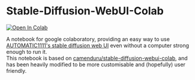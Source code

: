 # Stable-Diffusion-WebUI-Colab
[![Open In Colab](https://colab.research.google.com/assets/colab-badge.svg)](https://colab.research.google.com/github/Fripe070/Stable-Diffusion-WebUI-Colab/blob/main/Stable_Diffusion_WebUI_Colab.ipynb)

A notebook for google colaboratory, providing an easy way to use [AUTOMATIC1111's stable diffusion web UI](https://github.com/AUTOMATIC1111/stable-diffusion-webui) even without a computer strong enough to run it. \
This notebook is based on [camenduru/stable-diffusion-webui-colab](https://github.com/camenduru/stable-diffusion-webui-colab), and has been heavily modified to be more customisable and (hopefully) user friendly.
